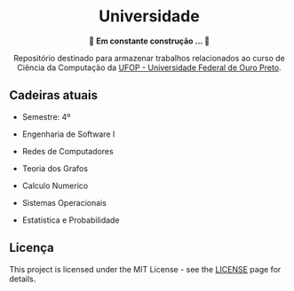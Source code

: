 <h1 align="center">
 Universidade
</h1>
<p align="center">🚧  <strong align="center">Em constante construção ... </strong> 🚧</p>
<p align="center">
Repositório destinado para armazenar trabalhos relacionados ao curso de Ciência da Computação da <a href="https://ufop.br/">UFOP - Universidade Federal de Ouro Preto</a>.
</p>

## Cadeiras atuais
- Semestre: 4º

- Engenharia de Software I

- Redes de Computadores

- Teoria dos Grafos

- Calculo Numerico

- Sistemas Operacionais

- Estatistica e Probabilidade

## Licença 

This project is licensed under the MIT License - see the [LICENSE](https://opensource.org/licenses/MIT) page for details.
